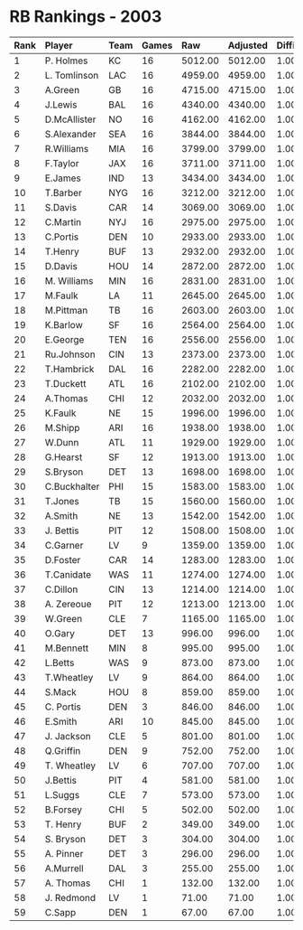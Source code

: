 # RB Rankings - 2003

| Rank | Player       | Team | Games | Raw     | Adjusted | Difficulty | Avg/Game | Typical | Consistency | Trend    |
| :----| :------------| :----| :-----| :-------| :--------| :----------| :--------| :-------| :-----------| :--------|
| 1    | P. Holmes    | KC   | 16    | 5012.00 | 5012.00  | 1.000      | 313.25   | 320.50  | 6/2/8       | +45.4%   |
| 2    | L. Tomlinson | LAC  | 16    | 4959.00 | 4959.00  | 1.000      | 309.94   | 307.50  | 7/1/8       | +100.9%  |
| 3    | A.Green      | GB   | 16    | 4715.00 | 4715.00  | 1.000      | 294.69   | 311.00  | 9/2/5       | +55.0%   |
| 4    | J.Lewis      | BAL  | 16    | 4340.00 | 4340.00  | 1.000      | 271.25   | 258.50  | 7/1/8       | +84.0%   |
| 5    | D.McAllister | NO   | 16    | 4162.00 | 4162.00  | 1.000      | 260.12   | 260.00  | 7/4/5       | +63.1%   |
| 6    | S.Alexander  | SEA  | 16    | 3844.00 | 3844.00  | 1.000      | 240.25   | 252.50  | 7/1/8       | +59.4%   |
| 7    | R.Williams   | MIA  | 16    | 3799.00 | 3799.00  | 1.000      | 237.44   | 239.00  | 8/1/7       | +55.7%   |
| 8    | F.Taylor     | JAX  | 16    | 3711.00 | 3711.00  | 1.000      | 231.94   | 242.00  | 10/2/4      | +64.3%   |
| 9    | E.James      | IND  | 13    | 3434.00 | 3434.00  | 1.000      | 264.15   | 245.50  | 6/0/7       | +89.6%   |
| 10   | T.Barber     | NYG  | 16    | 3212.00 | 3212.00  | 1.000      | 200.75   | 214.00  | 6/3/7       | +74.3%   |
| 11   | S.Davis      | CAR  | 14    | 3069.00 | 3069.00  | 1.000      | 219.21   | 226.50  | 8/0/6       | +90.1%   |
| 12   | C.Martin     | NYJ  | 16    | 2975.00 | 2975.00  | 1.000      | 185.94   | 181.00  | 6/1/9       | +60.7%   |
| 13   | C.Portis     | DEN  | 10    | 2933.00 | 2933.00  | 1.000      | 293.30   | 287.00  | 5/1/4       | +115.0%  |
| 14   | T.Henry      | BUF  | 13    | 2932.00 | 2932.00  | 1.000      | 225.54   | 232.00  | 6/1/6       | +104.2%  |
| 15   | D.Davis      | HOU  | 14    | 2872.00 | 2872.00  | 1.000      | 205.14   | 219.00  | 9/1/4       | +130.9%  |
| 16   | M. Williams  | MIN  | 16    | 2831.00 | 2831.00  | 1.000      | 176.94   | 174.50  | 10/0/6      | +104.1%  |
| 17   | M.Faulk      | LA   | 11    | 2645.00 | 2645.00  | 1.000      | 240.45   | 251.50  | 6/1/4       | +69.7%   |
| 18   | M.Pittman    | TB   | 16    | 2603.00 | 2603.00  | 1.000      | 162.69   | 156.50  | 6/2/8       | +97.5%   |
| 19   | K.Barlow     | SF   | 16    | 2564.00 | 2564.00  | 1.000      | 160.25   | 145.50  | 9/0/7       | +174.3%  |
| 20   | E.George     | TEN  | 16    | 2556.00 | 2556.00  | 1.000      | 159.75   | 175.50  | 12/0/4      | +89.8%   |
| 21   | Ru.Johnson   | CIN  | 13    | 2373.00 | 2373.00  | 1.000      | 182.54   | 177.50  | 7/0/6       | +254.5%  |
| 22   | T.Hambrick   | DAL  | 16    | 2282.00 | 2282.00  | 1.000      | 142.62   | 149.50  | 9/2/5       | +159.9%  |
| 23   | T.Duckett    | ATL  | 16    | 2102.00 | 2102.00  | 1.000      | 131.38   | 129.00  | 6/1/9       | +101.1%  |
| 24   | A.Thomas     | CHI  | 12    | 2032.00 | 2032.00  | 1.000      | 169.33   | 171.00  | 6/0/6       | +148.5%  |
| 25   | K.Faulk      | NE   | 15    | 1996.00 | 1996.00  | 1.000      | 133.07   | 110.50  | 6/0/9       | +166.8%  |
| 26   | M.Shipp      | ARI  | 16    | 1938.00 | 1938.00  | 1.000      | 121.12   | 126.50  | 10/0/6      | +238.5%  |
| 27   | W.Dunn       | ATL  | 11    | 1929.00 | 1929.00  | 1.000      | 175.36   | 178.00  | 6/1/4       | INACTIVE |
| 28   | G.Hearst     | SF   | 12    | 1913.00 | 1913.00  | 1.000      | 159.42   | 153.50  | 5/3/4       | INACTIVE |
| 29   | S.Bryson     | DET  | 13    | 1698.00 | 1698.00  | 1.000      | 130.62   | 125.00  | 5/1/7       | INACTIVE |
| 30   | C.Buckhalter | PHI  | 15    | 1583.00 | 1583.00  | 1.000      | 105.53   | 106.00  | 7/2/6       | +373.3%  |
| 31   | T.Jones      | TB   | 15    | 1560.00 | 1560.00  | 1.000      | 104.00   | 102.50  | 8/1/6       | +408.6%  |
| 32   | A.Smith      | NE   | 13    | 1542.00 | 1542.00  | 1.000      | 118.62   | 119.00  | 5/2/6       | +154.1%  |
| 33   | J. Bettis    | PIT  | 12    | 1508.00 | 1508.00  | 1.000      | 125.67   | 130.00  | 5/1/6       | INACTIVE |
| 34   | C.Garner     | LV   | 9     | 1359.00 | 1359.00  | 1.000      | 151.00   | 164.50  | 3/1/5       | INACTIVE |
| 35   | D.Foster     | CAR  | 14    | 1283.00 | 1283.00  | 1.000      | 91.64    | 86.00   | 8/0/6       | +375.3%  |
| 36   | T.Canidate   | WAS  | 11    | 1274.00 | 1274.00  | 1.000      | 115.82   | 110.00  | 5/0/6       | INACTIVE |
| 37   | C.Dillon     | CIN  | 13    | 1214.00 | 1214.00  | 1.000      | 93.38    | 75.00   | 6/1/6       | +161.1%  |
| 38   | A. Zereoue   | PIT  | 12    | 1213.00 | 1213.00  | 1.000      | 101.08   | 110.50  | 8/1/3       | INACTIVE |
| 39   | W.Green      | CLE  | 7     | 1165.00 | 1165.00  | 1.000      | 166.43   | 173.00  | 4/0/3       | INACTIVE |
| 40   | O.Gary       | DET  | 13    | 996.00  | 996.00   | 1.000      | 76.62    | 68.50   | 5/3/5       | INACTIVE |
| 41   | M.Bennett    | MIN  | 8     | 995.00  | 995.00   | 1.000      | 124.38   | 143.50  | 5/0/3       | +104.3%  |
| 42   | L.Betts      | WAS  | 9     | 873.00  | 873.00   | 1.000      | 97.00    | 110.00  | 4/1/4       | INACTIVE |
| 43   | T.Wheatley   | LV   | 9     | 864.00  | 864.00   | 1.000      | 96.00    | 65.00   | 4/1/4       | INACTIVE |
| 44   | S.Mack       | HOU  | 8     | 859.00  | 859.00   | 1.000      | 107.38   | 123.50  | 3/2/3       | INACTIVE |
| 45   | C. Portis    | DEN  | 3     | 846.00  | 846.00   | 1.000      | 282.00   | 282.00  | 1/0/2       | INACTIVE |
| 46   | E.Smith      | ARI  | 10    | 845.00  | 845.00   | 1.000      | 84.50    | 74.00   | 3/0/7       | +136.7%  |
| 47   | J. Jackson   | CLE  | 5     | 801.00  | 801.00   | 1.000      | 160.20   | 154.00  | 2/0/3       | INACTIVE |
| 48   | Q.Griffin    | DEN  | 9     | 752.00  | 752.00   | 1.000      | 83.56    | 66.00   | 5/1/3       | +536.2%  |
| 49   | T. Wheatley  | LV   | 6     | 707.00  | 707.00   | 1.000      | 117.83   | 120.00  | 3/1/2       | +88.6%   |
| 50   | J.Bettis     | PIT  | 4     | 581.00  | 581.00   | 1.000      | 145.25   | 204.00  | 3/0/1       | N/A      |
| 51   | L.Suggs      | CLE  | 7     | 573.00  | 573.00   | 1.000      | 81.86    | 72.00   | 5/0/2       | +0.0%    |
| 52   | B.Forsey     | CHI  | 5     | 502.00  | 502.00   | 1.000      | 100.40   | 93.00   | 3/0/2       | N/A      |
| 53   | T. Henry     | BUF  | 2     | 349.00  | 349.00   | 1.000      | 174.50   | 174.50  | 1/0/1       | INACTIVE |
| 54   | S. Bryson    | DET  | 3     | 304.00  | 304.00   | 1.000      | 101.33   | 101.33  | 2/0/1       | N/A      |
| 55   | A. Pinner    | DET  | 3     | 296.00  | 296.00   | 1.000      | 98.67    | 98.67   | 2/0/1       | N/A      |
| 56   | A.Murrell    | DAL  | 3     | 255.00  | 255.00   | 1.000      | 85.00    | 85.00   | 1/1/1       | INACTIVE |
| 57   | A. Thomas    | CHI  | 1     | 132.00  | 132.00   | 1.000      | 132.00   | 132.00  | 0/1/0       | N/A      |
| 58   | J. Redmond   | LV   | 1     | 71.00   | 71.00    | 1.000      | 71.00    | 71.00   | 0/1/0       | N/A      |
| 59   | C.Sapp       | DEN  | 1     | 67.00   | 67.00    | 1.000      | 67.00    | 67.00   | 0/1/0       | N/A      |

